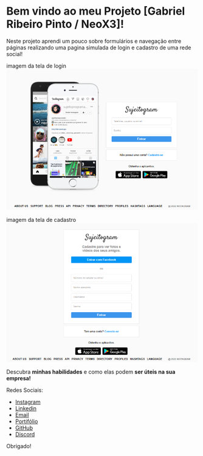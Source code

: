 # Bem vindo ao meu Projeto [Gabriel Ribeiro Pinto / NeoX3]!

Neste projeto aprendi um pouco sobre formulários e navegação entre páginas
realizando uma pagina simulada de login e cadastro de uma rede social!

imagem da tela de login
![alt text](src/imagens/tela%20de%20login.png)



imagem da tela de cadastro
![alt text](src/imagens/tela%20de%20cadastro.png)


Descubra **minhas habilidades** e como elas podem **ser úteis na sua empresa!**

Redes Sociais:

* [Instagram](https://www.instagram.com/g.ribeiro.p/)
* [Linkedin](https://www.linkedin.com/in/gabriel-ribeiro-pinto/)
* [Email](gabriel.grp@gmail.com)
* [Portifólio](https://gabrielneox3.github.io/Portifolio-Profissional/)
* [GitHub](https://github.com/GabrielNeoX3)
* [Discord](https://discord.com/invite/9VFdTpNGfJ)

Obrigado!
